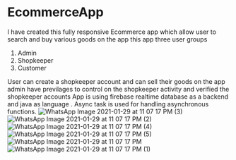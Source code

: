 # EcommerceApp

I have created this fully responsive  Ecommerce app which allow user to search and buy various goods on the app this app three user groups 
1. Admin 
2. Shopkeeper
3. Customer

User can create a shopkeeper account and can sell their goods on the app admin have previlages to control on the shopkeeper activity and verified the shopkeeper accounts 
App is using firebase realtime database as a backend and java as language .
Async task is used for handling asynchronous functions.
![WhatsApp Image 2021-01-29 at 11 07 17 PM (3)](https://user-images.githubusercontent.com/44539398/106309046-97b10580-6287-11eb-85bc-cf5a676557c1.jpeg)
![WhatsApp Image 2021-01-29 at 11 07 17 PM (2)](https://user-images.githubusercontent.com/44539398/106309058-9bdd2300-6287-11eb-845c-802d1eff9b8a.jpeg)
![WhatsApp Image 2021-01-29 at 11 07 17 PM (4)](https://user-images.githubusercontent.com/44539398/106309067-a0a1d700-6287-11eb-90c6-89b168f36105.jpeg)
![WhatsApp Image 2021-01-29 at 11 07 17 PM (5)](https://user-images.githubusercontent.com/44539398/106309075-a26b9a80-6287-11eb-8da7-2524b040b6ce.jpeg)
![WhatsApp Image 2021-01-29 at 11 07 17 PM](https://user-images.githubusercontent.com/44539398/106309087-a5ff2180-6287-11eb-9047-359515378916.jpeg)
![WhatsApp Image 2021-01-29 at 11 07 17 PM (1)](https://user-images.githubusercontent.com/44539398/106309096-a8fa1200-6287-11eb-9d0f-bef195f09eff.jpeg)

